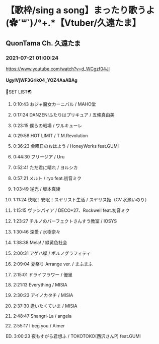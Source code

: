 # 【歌枠/sing a song】まったり歌うよ(✿´꒳`)ﾉ°+.*【Vtuber/久遠たま】

## QuonTama Ch. 久遠たま

### 2021-07-21 01:00:24

https://www.youtube.com/watch?v=d_WCgzf04JI

#### UgylVjWF3Grik04_YOZ4AaABAg

🥚SET LIST🌏



01. 0:10:43 おジャ魔女カーニバル / MAHO堂

02. 0:17:24 DANZEN!ふたりはプリキュア / 五條真由美

03. 0:23:15 僕らの戦場 / ワルキューレ

04. 0:29:58 HOT LIMIT / T.M.Revolution

05. 0:36:23 金曜日のおはよう / HoneyWorks feat.GUMI

06. 0:44:30 フリージア / Uru

07. 0:52:41 ただ君に晴れ / ヨルシカ

08. 0:57:21 メルト / ryo feat.初音ミク

09. 1:03:49 逆光 / 坂本真綾

10. 1:11:24 快眠！安眠！スヤリスト生活 / スヤリス姫（CV.水瀬いのり）

11. 1:15:15 ヴァンパイア / DECO*27、Rockwell feat.初音ミク

12. 1:23:27 チルノのパーフェクトさんすう教室 / IOSYS

13. 1:30:46 深愛 / 水樹奈々

14. 1:38:38 Mela! / 緑黄色社会

15. 2:00:31 アゲハ蝶 / ポルノグラフィティ

16. 2:09:04 夏祭り Arrange ver. / まふまふ

17. 2:15:01 ドライフラワー / 優里

18. 2:21:13 Everything / MISIA

19. 2:30:23 アイノカタチ / MISIA

20. 2:37:30 逢いたくていま / MISIA

21. 2:48:47 Shangri-La / angela

22. 2:55:17 I beg you / Aimer

ED. 3:00:23 夜もすがら君想ふ / TOKOTOKO(西沢さんP) feat.GUMI

